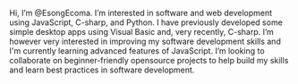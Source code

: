 Hi, I’m @EsongEcoma.
I’m interested in software and web development using JavaScript, C-sharp, and Python.
I have previously developed some simple desktop apps using Visual Basic and, very recently, C-sharp. I’m however very interested in improving my software development skills and I'm currently learning advanced features of JavaScript.
I’m looking to collaborate on beginner-friendly opensource projects to help build my skills and learn best practices in software development.

<!---
EsongEcoma/EsongEcoma is a ✨ special ✨ repository because its `README.md` (this file) appears on your GitHub profile.
You can click the Preview link to take a look at your changes.
--->

